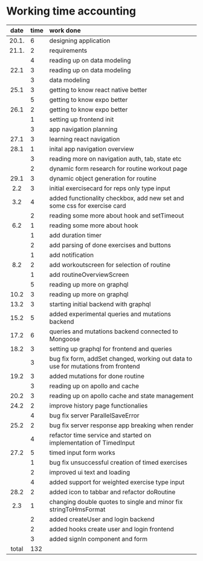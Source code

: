 # Working time accounting

| date  | time | work done  |
| :----:|:-----| :-----|
| 20.1. | 6    | designing application |
| 21.1. | 2    | requirements |
|       | 4    | reading up on data modeling |
| 22.1  | 3    | reading up on data modeling |
|       | 3    | data modeling |
| 25.1  | 3    | getting to know react native better |
|       | 5    | getting to know expo better |
| 26.1  | 2    | getting to know expo better |
|       | 1    | setting up frontend init |
|       | 3    | app navigation planning |
| 27.1  | 3    | learning react navigation |
| 28.1  | 1    | inital app navigation overview |
|       | 3    | reading more on navigation auth, tab, state etc |
|       | 2    | dynamic form research for routine workout page |
| 29.1  | 3    | dynamic object generation for routine |
|  2.2  | 3    | initial exercisecard for reps only type input |
|  3.2  | 4    | added functionality checkbox, add new set and some css for exercise card |
|       | 2    | reading some more about hook and setTimeout |
|  6.2  | 1    | reading some more about hook |
|       | 1    | add duration timer |
|       | 2    | add parsing of done exercises and buttons |
|       | 1    | add notification |
|  8.2  | 2    | add workoutscreen for selection of routine  |
|       | 1    | add routineOverviewScreen |
|       | 5    | reading up more on graphql |
| 10.2  | 3    | reading up more on graphql |
| 13.2  | 3    | starting initial backend with graphql |
| 15.2  | 5    | added experimental queries and mutations backend |
| 17.2  | 6    | queries and mutations backend connected to Mongoose |
| 18.2  | 3    | setting up graphql for frontend and queries |
|       | 3    | bug fix form, addSet changed, working out data to use for mutations from frontend |
| 19.2  | 3    | added mutations for done routine |
|       | 3    | reading up on apollo and cache |
| 20.2  | 3    | reading up on apollo cache and state management  |
| 24.2  | 2    | improve history page functionalies |
|       | 4    | bug fix server ParallelSaveError |
| 25.2  | 2    | bug fix server response app breaking when render |
|       | 4    | refactor time service and started on implementation of TimedInput |
| 27.2  | 5    | timed input form works |
|       | 1    | bug fix unsuccessful creation of timed exercises |
|       | 2    | improved ui text and loading |
|       | 4    | added support for weighted exercise type input |
| 28.2  | 2    | added icon to tabbar and refactor doRoutine |
|  2.3  | 1    | changing double quotes to single and minor fix stringToHmsFormat |
|       | 2    | added createUser and login backend |
|       | 2    | added hooks create user and login frontend |
|       | 3    | added signIn component and form |
| total | 132  | | 


